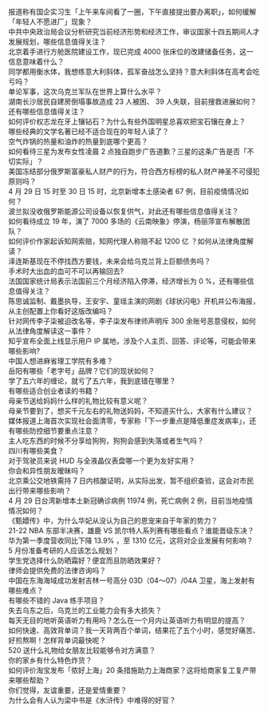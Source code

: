 报道称有国企实习生「上午来车间看了一圈，下午直接提出要办离职」，如何缓解「年轻人不愿进厂」现象？  
中共中央政治局会议分析研究当前经济形势和经济工作，审议国家十四五期间人才发展规划，哪些信息值得关注？  
北京着手进行方舱医院建设工作，现已完成 4000 张床位的改建储备任务，这一信息意味着什么？  
同学都用衡水体，我想练意大利斜体，孤军奋战怎么坚持？意大利斜体在高考会吃亏吗？  
单论军事，这次乌克兰军队在世界上算什么水平？  
湖南长沙居民自建房倒塌事故造成 23 人被困、 39 人失联，目前搜救进展如何？还有哪些信息值得关注？  
如何评价权志龙在牙上镶钻石？为什么有些外国明星总喜欢把宝石镶在身上？  
哪些经典的文学名著已经不适合现在的年轻人读了？  
空气炸锅的热量和油炸的热量到底哪个更高？  
如何看待三星为发布女性凌晨 2 点独自跑步广告道歉？三星的这条广告是否「不切实际」？  
美国冻结部分俄罗斯富豪私人财产的行为，符合西方标榜的私人财产神圣不可侵犯原则吗？  
4 月 29 日 15 时至 30 日 15 时，北京新增本土感染者 67 例，目前疫情情况如何？  
波兰拟没收俄罗斯能源公司设备以恢复供气，对此还有哪些信息值得关注？  
如何看待成立 19 年，演了 7000 多场的《云南映象》停演，杨丽萍宣布解散团队？  
如何评价作家起诉知网索赔，知网代理人称赔不起 1200 亿 ？如何从法律角度解读？  
泽连斯基现在不停找西方要钱，未来会给乌克兰背上巨额债务吗？  
手术时大出血的血可不可以再输回去?  
法国国家统计局表示法国前三个月经济陷入停滞，经济增长为 0 %，还有哪些信息值得关注？  
陈思诚监制、戴墨执导，王安宇、童瑶主演的网剧《球状闪电》开机并公布海报，从主创配置上你看好这版改编吗？  
针对网传李子柒被迫改名等，李子柒发布律师声明斥 300 余账号恶意侵权，如何从法律角度解读这一事件？  
知乎宣布全面上线显示用户 IP 属地，涉及个人主页、回答、评论等，可能会带来哪些影响?  
中国人想进麻省理工学院有多难？  
岳阳有哪些「老字号」品牌？它们的现状如何？  
学了五六年的缠论，就亏了五六年，我到底错在哪里？  
有哪些适合创业者读的书籍？  
母亲节送给妈妈什么样的礼物比较有意义呢？  
母亲节要到了，想买千元左右的礼物送妈妈，不知道买什么，大家有什么建议？  
媒体报道上海首次实现社会面清零，专家称「下一步重点是降低重症发病率」，还有哪些防控细节要重点注意？  
主人吃东西的时候不分享给狗狗，狗狗会感到失落或者生气吗？  
四川有哪些美食？  
对于驾驶员来说 HUD 与全液晶仪表盘哪一个更为友好实用？  
你会和异性朋友暧昧吗？  
北京乘公交地铁需持 7 日内核酸证明，从实际出发，暂不组织查验，这会对市民出行带来哪些影响？  
4 月 29 日台湾新增本土新冠确诊病例 11974 例，死亡病例 2 例，目前当地疫情情况如何？  
《甄嬛传》中，为什么华妃从没认为自己的恩宠来自于年家的势力？  
21-22 NBA 东部半决赛，雄鹿 VS 凯尔特人系列赛有哪些看点？谁能晋级东决？  
华为第一季度营收同比下降 13.9% ，至 1310 亿元，这将对企业发展有何影响？  
5 月份准备考研的人应该怎么规划？  
学生党选择什么防晒霜好？便宜而且防晒效果好？  
律师会提供免费的法律咨询吗？  
中国在东海海域成功发射吉林一号高分 03D（04～07）/04A 卫星，海上发射有哪些难点？  
有哪些不错的 Java 练手项目？  
失去乌东之后，乌克兰的工业能力会有多大损失？  
每天无目的地听英语听力有用吗？怎么在一个月内让英语听力有明显的提高？  
如何快速、高效背单词？我一天背两百个单词，结果花了五个小时，感觉好痛苦、好煎熬啊！怎样背单词最快呢？  
520 送什么礼物给女朋友比较能够令对方满意？  
你的家乡有什么特色炸货？  
如何评价淘宝发布「侬好上海」20 条措施助力上海商家？这将给商家复工复产带来哪些帮助？  
你们觉得，友谊重要，还是爱情重要？  
为什么会有人认为梁中书是《水浒传》中难得的好官？  
